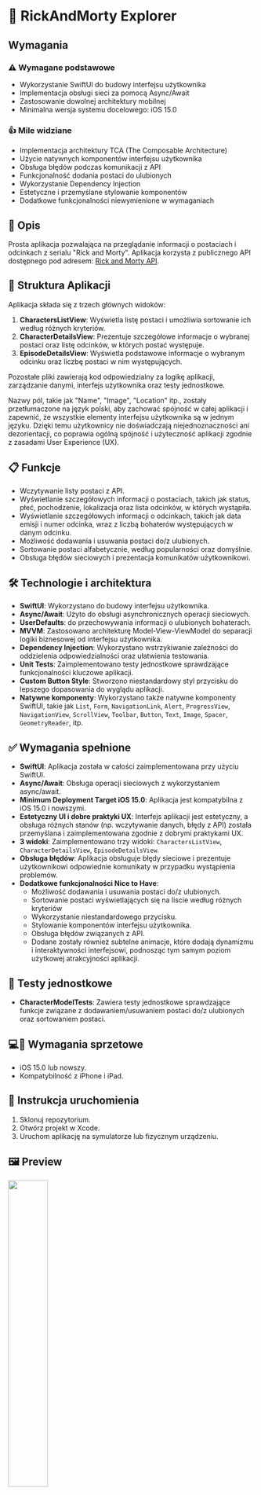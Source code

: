 #  🚀   RickAndMorty Explorer <br>



## Wymagania <br>


### ⚠️   Wymagane podstawowe

-   Wykorzystanie SwiftUI do budowy interfejsu użytkownika
-   Implementacja obsługi sieci za pomocą Async/Await
-   Zastosowanie dowolnej architektury mobilnej
-   Minimalna wersja systemu docelowego: iOS 15.0

###  👍   Mile widziane

-   Implementacja architektury TCA (The Composable Architecture)
-   Użycie natywnych komponentów interfejsu użytkownika
-   Obsługa błędów podczas komunikacji z API
-   Funkcjonalność dodania postaci do ulubionych
-   Wykorzystanie Dependency Injection
-   Estetyczne i przemyślane stylowanie komponentów
-   Dodatkowe funkcjonalności niewymienione w wymaganiach



##  📝   Opis

Prosta aplikacja pozwalająca na przeglądanie informacji o postaciach i odcinkach z serialu "Rick and Morty". Aplikacja korzysta z publicznego API dostępnego pod adresem: [Rick and Morty API](https://rickandmortyapi.com/documentation/#rest). <br>



## 📁   Struktura Aplikacji

Aplikacja składa się z trzech głównych widoków:

1.  **CharactersListView**: Wyświetla listę postaci i umożliwia sortowanie ich według różnych kryteriów.
2.  **CharacterDetailsView**: Prezentuje szczegółowe informacje o wybranej postaci oraz listę odcinków, w których postać występuje.
3.  **EpisodeDetailsView**: Wyświetla podstawowe informacje o wybranym odcinku oraz liczbę postaci w nim występujących.

Pozostałe pliki zawierają kod odpowiedzialny za logikę aplikacji, zarządzanie danymi, interfejs użytkownika oraz testy jednostkowe.

Nazwy pól, takie jak "Name", "Image", "Location" itp., zostały przetłumaczone na język polski, aby zachować spójność w całej aplikacji i zapewnić, że wszystkie elementy interfejsu użytkownika są w jednym języku. Dzięki temu użytkownicy nie doświadczają niejednoznaczności ani dezorientacji, co poprawia ogólną spójność i użyteczność aplikacji zgodnie z zasadami User Experience (UX). <br>



## 📋   Funkcje

-   Wczytywanie listy postaci z API.
-   Wyświetlanie szczegółowych informacji o postaciach, takich jak status, płeć, pochodzenie, lokalizacja oraz lista odcinków, w których wystąpiła.
-   Wyświetlanie szczegółowych informacji o odcinkach, takich jak data emisji i numer odcinka, wraz z liczbą bohaterów występujących w danym odcinku.
-   Możliwość dodawania i usuwania postaci do/z ulubionych.
-   Sortowanie postaci alfabetycznie, według popularności oraz domyślnie.
-   Obsługa błędów sieciowych i prezentacja komunikatów użytkownikowi. <br>
  


##  🛠️    Technologie i architektura

-   **SwiftUI**: Wykorzystano do budowy interfejsu użytkownika.
-   **Async/Await**: Użyto do obsługi asynchronicznych operacji sieciowych.
-   **UserDefaults**: do przechowywania informacji o ulubionych bohaterach.
-   **MVVM**: Zastosowano architekturę Model-View-ViewModel do separacji logiki biznesowej od interfejsu użytkownika.
-   **Dependency Injection**: Wykorzystano wstrzykiwanie zależności do oddzielenia odpowiedzialności oraz ułatwienia testowania.
-   **Unit Tests**: Zaimplementowano testy jednostkowe sprawdzające funkcjonalności kluczowe aplikacji.
-   **Custom Button Style**: Stworzono niestandardowy styl przycisku do lepszego dopasowania do wyglądu aplikacji.
-   **Natywne komponenty**: Wykorzystano także natywne komponenty SwiftUI, takie jak `List`, `Form`, `NavigationLink`, `Alert`, `ProgressView`, `NavigationView`, `ScrollView`, `Toolbar`, `Button`, `Text`, `Image`, `Spacer`, `GeometryReader`, itp. <br>



## ✅   Wymagania spełnione

-   **SwiftUI**: Aplikacja została w całości zaimplementowana przy użyciu SwiftUI.
-   **Async/Await**: Obsługa operacji sieciowych z wykorzystaniem async/await.
-   **Minimum Deployment Target iOS 15.0**: Aplikacja jest kompatybilna z iOS 15.0 i nowszymi.
-   **Estetyczny UI i dobre praktyki UX**: Interfejs aplikacji jest estetyczny, a obsługa różnych stanów (np. wczytywanie danych, błędy z API) została przemyślana i zaimplementowana zgodnie z dobrymi praktykami UX.
-   **3 widoki**: Zaimplementowano trzy widoki: `CharactersListView`, `CharacterDetailsView`, `EpisodeDetailsView`.
-   **Obsługa błędów**: Aplikacja obsługuje błędy sieciowe i prezentuje użytkownikowi odpowiednie komunikaty w przypadku wystąpienia problemów.
-   **Dodatkowe funkcjonalności Nice to Have**:
    -   Możliwość dodawania i usuwania postaci do/z ulubionych.
    -   Sortowanie postaci wyświetlających się na liscie według różnych kryteriów
    -   Wykorzystanie niestandardowego przycisku.
    -   Stylowanie komponentów interfejsu użytkownika.
    -   Obsługa błędów związanych z API.
    -   Dodane zostały również subtelne animacje, które dodają dynamizmu i interaktywności interfejsowi, podnosząc tym samym poziom użytkowej atrakcyjności aplikacji. <br>



## 🧪   Testy jednostkowe

-   **CharacterModelTests**: Zawiera testy jednostkowe sprawdzające funkcje związane z dodawaniem/usuwaniem postaci do/z ulubionych oraz sortowaniem postaci. <br>



## 💻📱   Wymagania sprzetowe

-   iOS 15.0 lub nowszy.
-   Kompatybilność z iPhone i iPad. <br>



## 🔌   Instrukcja uruchomienia

1.  Sklonuj repozytorium.
2.  Otwórz projekt w Xcode.
3.  Uruchom aplikację na symulatorze lub fizycznym urządzeniu. <br>


##  🖼️   Preview 

<img src="https://github.com/bashubb/RickAndMorty_Explorer/blob/main/RickyAndMorty.gif" width="40%" height="40%">
